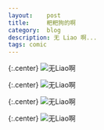 ```yaml
---
layout:    post
title:     粑粑狗的啊
category:  blog
description: 无 Liao 啊...
tags: comic
---
```

{:.center}
![无Liao啊](/images/1/6/1.png)

{:.center}
![无Liao啊](/images/1/6/2.png)

{:.center}
![无Liao啊](/images/1/6/3.png)

{:.center}
![无Liao啊](/images/1/6/4.png)